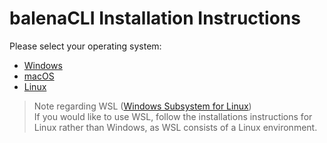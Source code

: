 # balenaCLI Installation Instructions

Please select your operating system:

* [Windows](./INSTALL-WINDOWS.md)
* [macOS](./INSTALL-MAC.md)
* [Linux](./INSTALL-LINUX.md)

> Note regarding WSL ([Windows Subsystem for
> Linux](https://docs.microsoft.com/en-us/windows/wsl/about))  
> If you would like to use WSL, follow the installations instructions for Linux
> rather than Windows, as WSL consists of a Linux environment.
